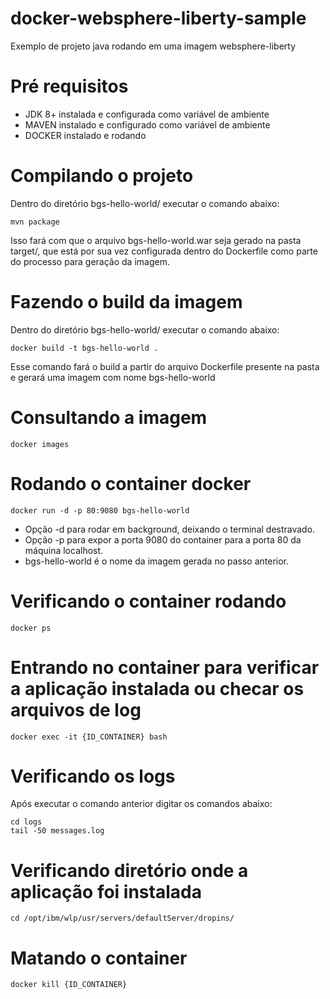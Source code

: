 # docker-websphere-liberty-sample
Exemplo de projeto java rodando em uma imagem websphere-liberty

# Pré requisitos
- JDK 8+ instalada e configurada como variável de ambiente
- MAVEN instalado e configurado como variável de ambiente
- DOCKER instalado e rodando

# Compilando o projeto
Dentro do diretório bgs-hello-world/ executar o comando abaixo:
```
mvn package
```
Isso fará com que o arquivo bgs-hello-world.war seja gerado na pasta target/, que está por sua vez configurada dentro do Dockerfile como parte do processo para geração da imagem.

# Fazendo o build da imagem
Dentro do diretório bgs-hello-world/ executar o comando abaixo:
```
docker build -t bgs-hello-world .
```
Esse comando fará o build a partir do arquivo Dockerfile presente na pasta e gerará uma imagem com nome bgs-hello-world

# Consultando a imagem
```
docker images
```

# Rodando o container docker
```
docker run -d -p 80:9080 bgs-hello-world
```
- Opção -d para rodar em background, deixando o terminal destravado.
- Opção -p para expor a porta 9080 do container para a porta 80 da máquina localhost.
- bgs-hello-world é o nome da imagem gerada no passo anterior.

# Verificando o container rodando
```
docker ps
```

# Entrando no container para verificar a aplicação instalada ou checar os arquivos de log
```
docker exec -it {ID_CONTAINER} bash
```

# Verificando os logs
Após executar o comando anterior digitar os comandos abaixo:
```
cd logs
tail -50 messages.log
```

# Verificando diretório onde a aplicação foi instalada
```
cd /opt/ibm/wlp/usr/servers/defaultServer/dropins/
```

# Matando o container
```
docker kill {ID_CONTAINER}
```
